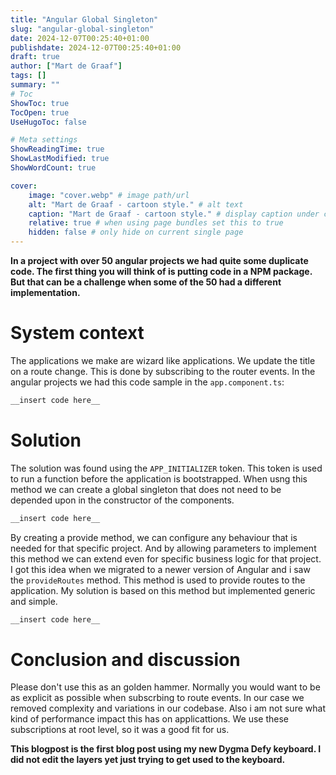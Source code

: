 ```yaml
---
title: "Angular Global Singleton"
slug: "angular-global-singleton"
date: 2024-12-07T00:25:40+01:00
publishdate: 2024-12-07T00:25:40+01:00
draft: true
author: ["Mart de Graaf"]
tags: []
summary: ""
# Toc
ShowToc: true
TocOpen: true
UseHugoToc: false

# Meta settings
ShowReadingTime: true
ShowLastModified: true
ShowWordCount: true

cover:
    image: "cover.webp" # image path/url
    alt: "Mart de Graaf - cartoon style." # alt text
    caption: "Mart de Graaf - cartoon style." # display caption under cover
    relative: true # when using page bundles set this to true
    hidden: false # only hide on current single page
---
```


__In a project with over 50 angular projects we had quite some duplicate code. The first thing you will think of is putting code in a NPM package. But that can be a challenge when some of the 50 had a different implementation.__

# System context

The applications we make are wizard like applications. We update the title on a route change. This is done by subscribing to the router events.
In the angular projects we had this code sample in the `app.component.ts`:

```ts {linenos=table}
__insert code here__
```

# Solution

The solution was found using the `APP_INITIALIZER` token. This token is used to run a function before the application is bootstrapped. When usng this method we can create a global singleton that does not need to be depended upon in the constructor of the components.

```ts {linenos=table}
__insert code here__
```

By creating a provide method, we can configure any behaviour that is needed for that specific project. And by allowing parameters to implement this method we can extend even for specific business logic for that project. I got this idea when we migrated to a newer version of Angular and i saw the `provideRoutes` method. This method is used to provide routes to the application. My solution is based on this method but implemented generic and simple.

```ts {linenos=table}
__insert code here__
```

# Conclusion and discussion

Please don't use this as an golden hammer. Normally you would want to be as explicit as possible when subscrbing to route events. In our case we removed complexity and variations in our codebase. Also i am not sure what kind of performance impact this has on applicattions. We use these subscriptions at root level, so it was a good fit for us.

__This blogpost is the first blog post using my new Dygma Defy keyboard. I did not edit the layers yet just trying to get used to the keyboard.__
